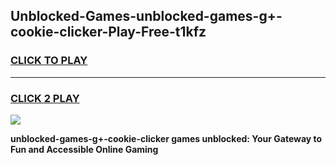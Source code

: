 
## Unblocked-Games-unblocked-games-g+-cookie-clicker-Play-Free-t1kfz
<h3>
<a href="https://premium76.site?title=unblocked-games-g+-cookie-clicker&ref=20A">CLICK TO PLAY</a></h3>
<hr>

<h3>
<a href="https://premium76.site?title=unblocked-games-g+-cookie-clicker&ref=20A">CLICK 2 PLAY</a>
  
</h3>

<a href="https://premium76.site?title=unblocked-games-g+-cookie-clicker&ref=20A"><img src="https://clearcache.store/games.png"></a>


**unblocked-games-g+-cookie-clicker games unblocked: Your Gateway to Fun and Accessible Online Gaming**
